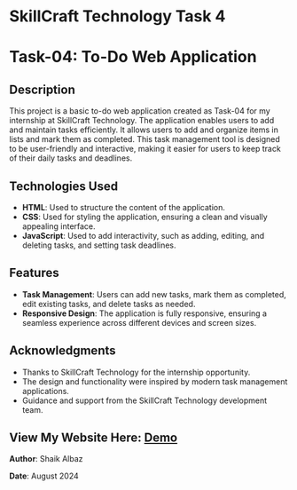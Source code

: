 # SkillCraft Technology Task 4
# Task-04: To-Do Web Application

## Description

This project is a basic to-do web application created as Task-04 for my internship at SkillCraft Technology. The application enables users to add and maintain tasks efficiently. It allows users to add and organize items in lists and  mark them as completed. This task management tool is designed to be user-friendly and interactive, making it easier for users to keep track of their daily tasks and deadlines.

## Technologies Used

- **HTML**: Used to structure the content of the application.
- **CSS**: Used for styling the application, ensuring a clean and visually appealing interface.
- **JavaScript**: Used to add interactivity, such as adding, editing, and deleting tasks, and setting task deadlines.

## Features

- **Task Management**: Users can add new tasks, mark them as completed, edit existing tasks, and delete tasks as needed.
- **Responsive Design**: The application is fully responsive, ensuring a seamless experience across different devices and screen sizes.

## Acknowledgments

- Thanks to SkillCraft Technology for the internship opportunity.
- The design and functionality were inspired by modern task management applications.
- Guidance and support from the SkillCraft Technology development team.

## View My Website Here: [Demo](https://hrjayasuryasingh9.github.io/SCT_WD_4/Task-4/)

**Author**: Shaik Albaz

**Date**: August 2024